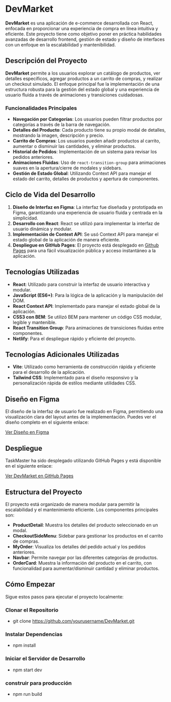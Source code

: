 # DevMarket

**DevMarket** es una aplicación de e-commerce desarrollada con React, enfocada en proporcionar una experiencia de compra en línea intuitiva y eficiente. Este proyecto tiene como objetivo poner en práctica habilidades avanzadas de desarrollo frontend, gestión de estado y diseño de interfaces con un enfoque en la escalabilidad y mantenibilidad.

## Descripción del Proyecto

**DevMarket** permite a los usuarios explorar un catálogo de productos, ver detalles específicos, agregar productos a un carrito de compras, y realizar un checkout simulado. El enfoque principal fue la implementación de una estructura robusta para la gestión del estado global y una experiencia de usuario fluida a través de animaciones y transiciones cuidadosas.

### Funcionalidades Principales

- **Navegación por Categorías**: Los usuarios pueden filtrar productos por categorías a través de la barra de navegación.
- **Detalles del Producto**: Cada producto tiene su propio modal de detalles, mostrando la imagen, descripción y precio.
- **Carrito de Compras**: Los usuarios pueden añadir productos al carrito, aumentar o disminuir las cantidades, y eliminar productos.
- **Historial de Pedidos**: Implementación de un sistema para revisar los pedidos anteriores.
- **Animaciones Fluidas**: Uso de `react-transition-group` para animaciones suaves en la apertura/cierre de modales y sidebars.
- **Gestión de Estado Global**: Utilizando Context API para manejar el estado del carrito, detalles de productos y apertura de componentes.
  
## Ciclo de Vida del Desarrollo

1. **Diseño de Interfaz en Figma**: La interfaz fue diseñada y prototipada en Figma, garantizando una experiencia de usuario fluida y centrada en la simplicidad.
2. **Desarrollo con React**: React se utilizó para implementar la interfaz de usuario dinámica y modular.
3. **Implementación de Context API**: Se usó Context API para manejar el estado global de la aplicación de manera eficiente.
4. **Despliegue en GitHub Pages**: El proyecto está desplegado en [Github Pages](https://www.netlify.com/) para una fácil visualización pública y acceso instantáneo a la aplicación.

## Tecnologías Utilizadas

- **React**: Utilizado para construir la interfaz de usuario interactiva y modular.
- **JavaScript (ES6+)**: Para la lógica de la aplicación y la manipulación del DOM.
- **React Context API**: Implementado para manejar el estado global de la aplicación.
- **CSS3 con BEM**: Se utilizó BEM para mantener un código CSS modular, legible y mantenible.
- **React Transition Group**: Para animaciones de transiciones fluidas entre componentes.
- **Netlify**: Para el despliegue rápido y eficiente del proyecto.

## Tecnologías Adicionales Utilizadas

- **Vite**: Utilizado como herramienta de construcción rápida y eficiente para el desarrollo de la aplicación.
- **Tailwind CSS**: Implementado para el diseño responsivo y la personalización rápida de estilos mediante utilidades CSS.

## Diseño en Figma

El diseño de la interfaz de usuario fue realizado en Figma, permitiendo una visualización clara del layout antes de la implementación. Puedes ver el diseño completo en el siguiente enlace:

[Ver Diseño en Figma](https://www.figma.com/design/SzNvZpyOA2Jpy68Iyh6pmM/Task-Master?node-id=0-1&t=TCBsJYsmUAvaQt6y-1)


## Despliegue


TaskMaster ha sido desplegado utilizando GitHub Pages y está disponible en el siguiente enlace:

[Ver DevMarket en GitHub Pages](https://navi-art1.github.io/Ecommerce/)


## Estructura del Proyecto

El proyecto está organizado de manera modular para permitir la escalabilidad y el mantenimiento eficiente. Los componentes principales son:

- **ProductDetail**: Muestra los detalles del producto seleccionado en un modal.
- **CheckoutSideMenu**: Sidebar para gestionar los productos en el carrito de compras.
- **MyOrder**: Visualiza los detalles del pedido actual y los pedidos anteriores.
- **Navbar**: Permite navegar por las diferentes categorías de productos.
- **OrderCard**: Muestra la información del producto en el carrito, con funcionalidad para aumentar/disminuir cantidad y eliminar productos.

## Cómo Empezar

Sigue estos pasos para ejecutar el proyecto localmente:

### Clonar el Repositorio

- git clone https://github.com/yourusername/DevMarket.git

### Instalar Dependencias

- npm install

### Iniciar el Servidor de Desarrollo 

- npm start dev

### construir para producción

- npm run build
